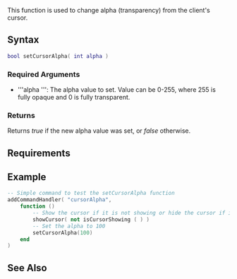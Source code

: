 This function is used to change alpha (transparency) from the client's cursor.

Syntax
------

``` lua
bool setCursorAlpha( int alpha )
```

### Required Arguments

-   '''alpha ''': The alpha value to set. Value can be 0-255, where 255 is fully opaque and 0 is fully transparent.

### Returns

Returns *true* if the new alpha value was set, or *false* otherwise.

Requirements
------------

Example
-------

``` lua
-- Simple command to test the setCursorAlpha function
addCommandHandler( "cursorAlpha", 
    function ()
        -- Show the cursor if it is not showing or hide the cursor if it is
        showCursor( not isCursorShowing ( ) )
        -- Set the alpha to 100
        setCursorAlpha(100)
    end
)
```

See Also
--------
